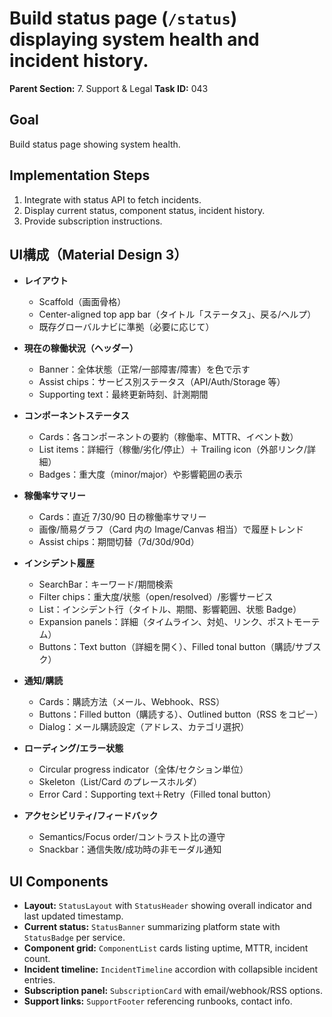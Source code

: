 # Build status page (`/status`) displaying system health and incident history.

**Parent Section:** 7. Support & Legal
**Task ID:** 043

## Goal
Build status page showing system health.

## Implementation Steps
1. Integrate with status API to fetch incidents.
2. Display current status, component status, incident history.
3. Provide subscription instructions.

## UI構成（Material Design 3）
- **レイアウト**
  - Scaffold（画面骨格）
  - Center-aligned top app bar（タイトル「ステータス」、戻る/ヘルプ）
  - 既存グローバルナビに準拠（必要に応じて）

- **現在の稼働状況（ヘッダー）**
  - Banner：全体状態（正常/一部障害/障害）を色で示す
  - Assist chips：サービス別ステータス（API/Auth/Storage 等）
  - Supporting text：最終更新時刻、計測期間

- **コンポーネントステータス**
  - Cards：各コンポーネントの要約（稼働率、MTTR、イベント数）
  - List items：詳細行（稼働/劣化/停止）＋ Trailing icon（外部リンク/詳細）
  - Badges：重大度（minor/major）や影響範囲の表示

- **稼働率サマリー**
  - Cards：直近 7/30/90 日の稼働率サマリー
  - 画像/簡易グラフ（Card 内の Image/Canvas 相当）で履歴トレンド
  - Assist chips：期間切替（7d/30d/90d）

- **インシデント履歴**
  - SearchBar：キーワード/期間検索
  - Filter chips：重大度/状態（open/resolved）/影響サービス
  - List：インシデント行（タイトル、期間、影響範囲、状態 Badge）
  - Expansion panels：詳細（タイムライン、対処、リンク、ポストモーテム）
  - Buttons：Text button（詳細を開く）、Filled tonal button（購読/サブスク）

- **通知/購読**
  - Cards：購読方法（メール、Webhook、RSS）
  - Buttons：Filled button（購読する）、Outlined button（RSS をコピー）
  - Dialog：メール購読設定（アドレス、カテゴリ選択）

- **ローディング/エラー状態**
  - Circular progress indicator（全体/セクション単位）
  - Skeleton（List/Card のプレースホルダ）
  - Error Card：Supporting text＋Retry（Filled tonal button）

- **アクセシビリティ/フィードバック**
  - Semantics/Focus order/コントラスト比の遵守
  - Snackbar：通信失敗/成功時の非モーダル通知

## UI Components
- **Layout:** `StatusLayout` with `StatusHeader` showing overall indicator and last updated timestamp.
- **Current status:** `StatusBanner` summarizing platform state with `StatusBadge` per service.
- **Component grid:** `ComponentList` cards listing uptime, MTTR, incident count.
- **Incident timeline:** `IncidentTimeline` accordion with collapsible incident entries.
- **Subscription panel:** `SubscriptionCard` with email/webhook/RSS options.
- **Support links:** `SupportFooter` referencing runbooks, contact info.
